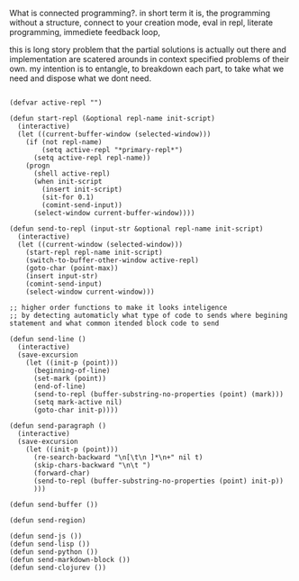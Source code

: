 
What is connected programming?. in short term it is, the programming without a structure, connect to your creation mode, eval in repl, literate programming, immediete feedback loop,   

this is long story problem that the partial solutions is actually out there and implementation are scatered arounds in context specified problems of their own. my intention is to entangle, to breakdown each part, to take what we need and dispose what we dont need.   


```elisp

(defvar active-repl "")

(defun start-repl (&optional repl-name init-script)
  (interactive)
  (let ((current-buffer-window (selected-window)))
	(if (not repl-name)
		(setq active-repl "*primary-repl*")
	  (setq active-repl repl-name))
	(progn
	  (shell active-repl)
	  (when init-script
		(insert init-script)
		(sit-for 0.1)
		(comint-send-input))
	  (select-window current-buffer-window))))

(defun send-to-repl (input-str &optional repl-name init-script)
  (interactive)
  (let ((current-window (selected-window)))
	(start-repl repl-name init-script) 
	(switch-to-buffer-other-window active-repl)
	(goto-char (point-max))
	(insert input-str)
	(comint-send-input)
	(select-window current-window)))

;; higher order functions to make it looks inteligence
;; by detecting automaticly what type of code to sends where begining statement and what common itended block code to send

(defun send-line ()
  (interactive)
  (save-excursion
	(let ((init-p (point)))
	  (beginning-of-line)
	  (set-mark (point))
	  (end-of-line)
	  (send-to-repl (buffer-substring-no-properties (point) (mark)))
	  (setq mark-active nil)
	  (goto-char init-p))))

(defun send-paragraph ()
  (interactive)
  (save-excursion
	(let ((init-p (point)))
	  (re-search-backward "\n[\t\n ]*\n+" nil t)
	  (skip-chars-backward "\n\t ")
	  (forward-char)
	  (send-to-repl (buffer-substring-no-properties (point) init-p))
	  )))

(defun send-buffer ())

(defun send-region)

(defun send-js ())
(defun send-lisp ())
(defun send-python ())
(defun send-markdown-block ())
(defun send-clojurev ())



```

